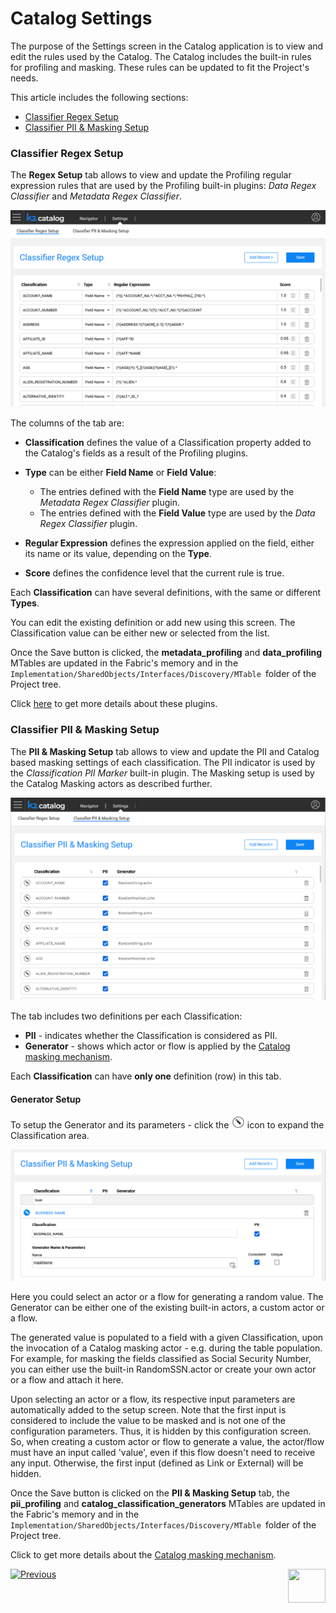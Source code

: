 <web>

# Catalog Settings

The purpose of the Settings screen in the Catalog application is to view and edit the rules used by the Catalog. The Catalog includes the built-in rules for profiling and masking. These rules can be updated to fit the Project's needs. 

This article includes the following sections:

* [Classifier Regex Setup](10_catalog_settings.md#classifier-regex-setup)
* [Classifier PII & Masking Setup](10_catalog_settings.md#classifier-pii--masking-setup)

### Classifier Regex Setup

The **Regex Setup** tab allows to view and update the Profiling regular expression rules that are used by the Profiling built-in plugins: *Data Regex Classifier* and *Metadata Regex Classifier*. 

<img src="images/settings_regex.png" style="zoom:80%;" />

The columns of the tab are:

* **Classification** defines the value of a Classification property added to the Catalog's fields as a result of the Profiling plugins. 

* **Type** can be either **Field Name** or **Field Value**:
  * The entries defined with the **Field Name** type are used by the *Metadata Regex Classifier* plugin.
  * The entries defined with the **Field Value** type are used by the *Data Regex Classifier* plugin.
* **Regular Expression** defines the expression applied on the field, either its name or its value, depending on the **Type**.
* **Score** defines the confidence level that the current rule is true. 

Each **Classification** can have several definitions, with the same or different **Types**.

You can edit the existing definition or add new using this screen. The Classification value can be either new or selected from the list.

Once the Save button is clicked, the **metadata_profiling** and **data_profiling** MTables are updated in the Fabric's memory and in the ```Implementation/SharedObjects/Interfaces/Discovery/MTable ```folder of the Project tree.

Click [here](04_plugin_framework.md#built-in-plugins) to get more details about these plugins. 

### Classifier PII & Masking Setup

The **PII & Masking Setup** tab allows to view and update the PII and Catalog based masking settings of each classification. The PII indicator is used by the *Classification PII Marker* built-in plugin. The Masking setup is used by the Catalog Masking actors as described further. 

<img src="images/settings_pii_mask.png" style="zoom:80%;" />

The tab includes two definitions per each Classification:

* **PII** - indicates whether the Classification is considered as PII. 
* **Generator** - shows which actor or flow is applied by the [Catalog masking mechanism](11_catalog_masking.md).

Each **Classification** can have **only one** definition (row) in this tab.

#### Generator Setup

To setup the Generator and its parameters - click the <img src="images/edit_masking.png" style="zoom: 80%;" /> icon to expand the Classification area. 

<img src="images/settings_masking_edit.png" style="zoom: 80%;" />

Here you could select an actor or a flow for generating a random value. The Generator can be either one of the existing built-in actors, a custom actor or a flow. 

The generated value is populated to a field with a given Classification, upon the invocation of a Catalog masking actor - e.g. during the table population. For example, for masking the fields classified as Social Security Number, you can either use the built-in RandomSSN.actor or create your own actor or a flow and attach it here.

Upon selecting an actor or a flow, its respective input parameters are automatically added to the setup screen. Note that the first input is considered to include the value to be masked and is not one of the configuration parameters. Thus, it is hidden by this configuration screen. So, when creating a custom actor or flow to generate a value, the actor/flow must have an input called 'value', even if this flow doesn't need to receive any input. Otherwise, the first input (defined as Link or External) will be hidden.

Once the Save button is clicked on the **PII & Masking Setup** tab, the **pii_profiling** and **catalog_classification_generators** MTables are updated in the Fabric's memory and in the ```Implementation/SharedObjects/Interfaces/Discovery/MTable ```folder of the Project tree.

Click to get more details about the [Catalog masking mechanism](11_catalog_masking.md).



[![Previous](/articles/images/Previous.png)](08_search_catalog.md)[<img align="right" width="60" height="54" src="/articles/images/Next.png">](11_catalog_masking.md) 

</web>
